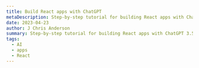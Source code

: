 ```yaml
---
title: Build React apps with ChatGPT
metaDescription: Step-by-step tutorial for building React apps with ChatGPT 3.5 or 4.
date: 2023-04-23
author: J Chris Anderson
summary: Step-by-step tutorial for building React apps with ChatGPT 3.5 or 4.
tags:
  - AI
  - apps
  - React
---
```



